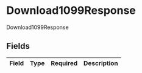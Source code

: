 # Download1099Response

Download1099Response


## Fields

| Field       | Type        | Required    | Description |
| ----------- | ----------- | ----------- | ----------- |